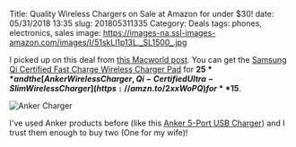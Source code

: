 Title: Quality Wireless Chargers on Sale at Amazon for under $30!
date: 05/31/2018 13:35
slug: 201805311335
Category: Deals
tags: phones, electronics, sales
image: https://images-na.ssl-images-amazon.com/images/I/51skLl1p13L._SL1500_.jpg

I picked up on this deal from [this Macworld post](https://www.macworld.com/article/3277632/hardware/charge-your-phone-wirelessly-and-cheaply-with-these-cant-pass-up-deals-on-qi-chargers.html). You can get the [Samsung Qi Certified Fast Charge Wireless Charger Pad](https://amzn.to/2H6l4OY) for **$25** and the [Anker Wireless Charger, Qi-Certified Ultra-Slim Wireless Charger](https://amzn.to/2xxWoPQ) for **$15**.

![Anker Charger](https://images-na.ssl-images-amazon.com/images/I/51skLl1p13L._SL1500_.jpg)

I've used Anker products before (like this [Anker 5-Port USB Charger](https://www.amazon.com/Anker-Charger-PowerPort-Multi-Port-Samsung/dp/B00VH8ZW02/ref=sr_1_4?sr=1-4&qid=1527799299&keywords=anker%2Bmulti%2Busb%2Bcharger&dpSrc=srch&dpID=41MsFvYtt8L&ie=UTF8&preST=_SY300_QL70_&s=wireless)) and I trust them enough to buy two (One for my wife)! 


